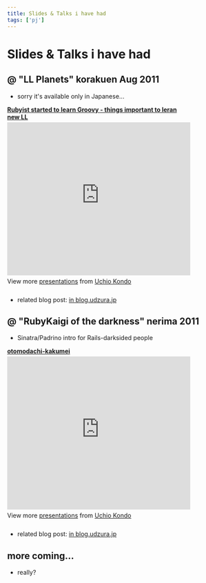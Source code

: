 ```yaml
--- 
title: Slides & Talks i have had
tags: ['pj']
---
```


# Slides & Talks i have had

## @ "LL Planets" korakuen Aug 2011

* sorry it's available only in Japanese...

<div style="width:425px" id="__ss_8956959"> <strong style="display:block;margin:12px 0 4px"><a href="http://www.slideshare.net/udzura/otomodachi-kakumei2" title="Rubyist started to learn Groovy - things important to leran new LL" target="_blank">Rubyist started to learn Groovy - things important to leran new LL</a></strong> <iframe src="http://www.slideshare.net/slideshow/embed_code/8956959" width="425" height="355" frameborder="0" marginwidth="0" marginheight="0" scrolling="no"></iframe> <div style="padding:5px 0 12px"> View more <a href="http://www.slideshare.net/" target="_blank">presentations</a> from <a href="http://www.slideshare.net/udzura" target="_blank">Uchio Kondo</a> </div> </div>

* related blog post: [in blog.udzura.jp](http://blog.udzura.jp/2011/08/23/ll-planets-private-report/)

## @ "RubyKaigi of the darkness" nerima 2011

* Sinatra/Padrino intro for Rails-darksided people

<div style="width:425px" id="__ss_8630205"> <strong style="display:block;margin:12px 0 4px"><a href="http://www.slideshare.net/udzura/otomodachikakumei" title="otomodachi-kakumei" target="_blank">otomodachi-kakumei</a></strong> <iframe src="http://www.slideshare.net/slideshow/embed_code/8630205" width="425" height="355" frameborder="0" marginwidth="0" marginheight="0" scrolling="no"></iframe> <div style="padding:5px 0 12px"> View more <a href="http://www.slideshare.net/" target="_blank">presentations</a> from <a href="http://www.slideshare.net/udzura" target="_blank">Uchio Kondo</a> </div> </div>

* related blog post: [in blog.udzura.jp](http://blog.udzura.jp/2011/07/19/i-went-to-rubykaigi2011-and-talked-on-sinatra-padrino/)

## more coming...

* really?
